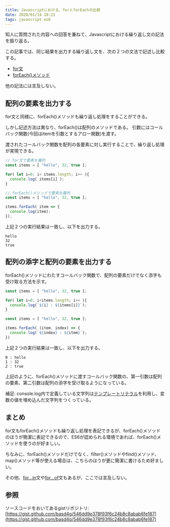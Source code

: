 ```yaml
---
title: Javascriptにおける、forとforEachの比較
date: 2020/01/14 18:23
tags: javascript es6
---
```


知人に質問された内容への回答を兼ねて、Javascriptにおける繰り返し文の記法を振り返る。

この記事では、同じ結果を出力する繰り返し文を、次の２つの文法で記述し比較する。
- [for文](https://developer.mozilla.org/ja/docs/Web/JavaScript/Reference/Statements/for)
- [forEach()メソッド](https://developer.mozilla.org/ja/docs/Web/JavaScript/Reference/Global_Objects/Array/forEach)

他の記法には言及しない。

## 配列の要素を出力する

for文と同様に、forEach()メソッドも繰り返し処理をすることができる。

しかし記述方法は異なり、forEach()は配列のメソッドである。
引数にはコールバック関数(今回はitemを引数とするアロー関数)を渡す。

渡されたコールバック関数を配列の各要素に対し実行することで、繰り返し処理が実現できる。

```js
// for文で要素を羅列
const items = [ "hello", 32, true ];

for( let i=0; i< items.length; i++ ){
  console.log( items[i] );
}
```

```js
// forEach()メソッドで要素を羅列
const items = [ "hello", 32, true ];

items.forEach( item => {
  console.log(item);
});
```

上記２つの実行結果は一致し、以下を出力する。

```
hello
32
true
```

## 配列の添字と配列の要素を出力する

forEach()メソッドにわたすコールバック関数で、配列の要素だけでなく添字も受け取る方法を示す。

```js
const items = [ "hello", 32, true ];

for( let i=0; i<items.length; i++ ){
  console.log(`${i} : ${items[i]}`);
}
```

```js
const items = [ "hello", 32, true ];

items.forEach( (item, index) => {
  console.log(`${index} : ${item}`);
})
```

上記２つの実行結果は一致し、以下を出力する。

```
0 : hello
1 : 32
2 : true
```

上記のように、forEach()メソッドに渡すコールバック関数の、第一引数は配列の要素、第二引数は配列の添字を受け取るようになっている。

補足: console.log内で定義している文字列は[テンプレートリテラル](https://developer.mozilla.org/ja/docs/Web/JavaScript/Reference/template_strings)を利用し、変数の値を埋め込んだ文字列をつくっている。

## まとめ

for文もforEach()メソッドも繰り返し処理を表記できるが、forEach()メソッドのほうが簡潔に表記できるので、ES6が認められる環境であれば、forEach()メソッドを使うのが好ましい。

ちなみに、forEach()メソッドだけでなく、filter()メソッドやfind()メソッド、map()メソッド等が使える場合は、こちらのほうが更に簡潔に書けるため好ましい。

その他、[for...in](https://developer.mozilla.org/ja/docs/Web/JavaScript/Reference/Statements/for...in)文や[for...of](https://developer.mozilla.org/ja/docs/Web/JavaScript/Reference/Statements/for...of)文もあるが、ここでは言及しない。

## 参照

ソースコードをおいてあるgistリポジトリ: [https://gist.github.com/basd4g/546dd9e378f93f6c24b8c8abab6fe187](https://gist.github.com/basd4g/546dd9e378f93f6c24b8c8abab6fe187)
